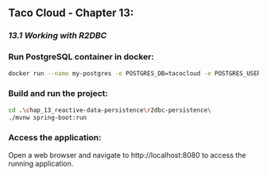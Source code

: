 ## Taco Cloud - Chapter 13: 
### *13.1 Working with R2DBC*

### Run PostgreSQL container in docker:
```bash
docker run --name my-postgres -e POSTGRES_DB=tacocloud -e POSTGRES_USER=postgres -e POSTGRES_PASSWORD=postgres -p 5432:5432 -d postgres:15
```

### Build and run the project:
```bash
cd .\chap_13_reactive-data-persistence\r2dbc-persistence\
./mvnw spring-boot:run
```
### Access the application:
Open a web browser and navigate to http://localhost:8080 to access the running application.







